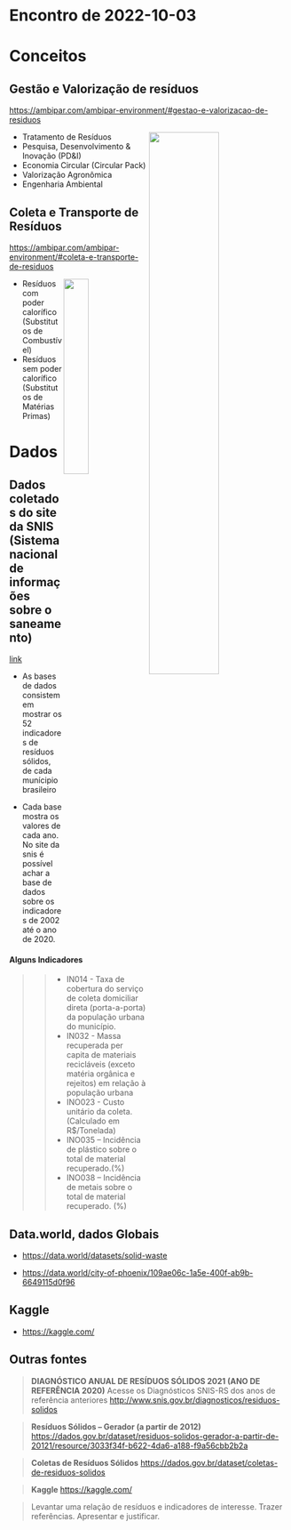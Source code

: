 # Encontro de 2022-10-03

# Conceitos
## Gestão e Valorização de resíduos
https://ambipar.com/ambipar-environment/#gestao-e-valorizacao-de-residuos

<p>
  <img src="https://ambipar.com/site2020/wp-content/uploads/2020/10/img_economia_circular.png" width="50%" align="right"/>
</p>

* Tratamento de Resíduos
* Pesquisa, Desenvolvimento & Inovação (PD&I)
* Economia Circular (Circular Pack)
* Valorização Agronômica
* Engenharia Ambiental

## Coleta e Transporte de Resíduos
https://ambipar.com/ambipar-environment/#coleta-e-transporte-de-residuos

<p>
  <img src="https://ambipar.com/site2020/wp-content/uploads/2020/10/icone_environment.png" width="30%" align="right"/>
</p>

* Resíduos com poder calorífico (Substitutos de Combustível)
* Resíduos sem poder calorífico (Substitutos de Matérias Primas)

# Dados
## Dados coletados do site da SNIS (Sistema nacional de informações sobre o saneamento) 

[link](http://www.snis.gov.br/diagnosticos/residuos-solidos)

* As bases de dados consistem em mostrar os 52 indicadores de resíduos sólidos, de cada munícipio brasileiro

* Cada base mostra os valores de cada ano. No site da snis é possível achar a base de dados sobre os indicadores de 2002 até o ano de 2020.

#### Alguns Indicadores

>> * IN014 - Taxa de cobertura do serviço de coleta domiciliar direta (porta-a-porta) da população urbana do município.
>> * IN032 - Massa recuperada per capita de materiais recicláveis (exceto matéria orgânica e rejeitos) em relação à população urbana
>> * INO023 -  Custo unitário da coleta. (Calculado em R$/Tonelada)
>> * INO035 – Incidência de plástico sobre o total de material recuperado.(%)
>> * INO038 – Incidência de metais sobre o total de material recuperado. (%)

## Data.world, dados Globais

* https://data.world/datasets/solid-waste

* https://data.world/city-of-phoenix/109ae06c-1a5e-400f-ab9b-6649115d0f96

## Kaggle

* https://kaggle.com/

## Outras fontes

> **DIAGNÓSTICO ANUAL DE RESÍDUOS SÓLIDOS 2021 (ANO DE REFERÊNCIA 2020)**
Acesse os Diagnósticos SNIS-RS dos anos de referência anteriores
http://www.snis.gov.br/diagnosticos/residuos-solidos

> **Resíduos Sólidos – Gerador (a partir de 2012)**
https://dados.gov.br/dataset/residuos-solidos-gerador-a-partir-de-20121/resource/3033f34f-b622-4da6-a188-f9a56cbb2b2a

> **Coletas de Resíduos Sólidos**
https://dados.gov.br/dataset/coletas-de-residuos-solidos

> **Kaggle**
https://kaggle.com/

> Levantar uma relação de resíduos e indicadores de interesse. Trazer referências. Apresentar e justificar.


